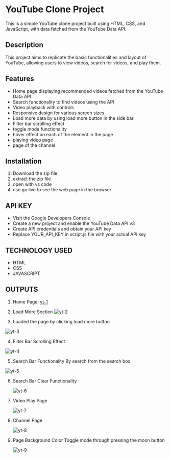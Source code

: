 # YouTube Clone Project

This is a simple YouTube clone project built using HTML, CSS, and JavaScript, with data fetched from the YouTube Data API.

## Description

This project aims to replicate the basic functionalities and layout of YouTube, allowing users to view videos, search for videos, and play them.

## Features

- Home page displaying recommended videos fetched from the YouTube Data API
- Search functionality to find videos using the API
- Video playback with controls
- Responsive design for various screen sizes
- Load more data by using load more button in the side bar
- Filter bar scrolling effect
- toggle mode functionality
- hover effect on each of the element in the page
- playing video page
- page of the channel

## Installation

1. Download the zip file.
2. extract the zip file
3. open with vs code
4. use go live to see the web page in the browser
## API KEY

- Visit the Google Developers Console
- Create a new project and enable the YouTube Data API v3
- Create API credentials and obtain your API key
- Replace YOUR_API_KEY in script.js file with your actual API key

## TECHNOLOGY USED

 - HTML
 - CSS
 - JAVASCRIPT

## OUTPUTS

1. Home Page!
 [yt-1](https://github.com/ManishGupta03/YouTube_Clone/assets/117648576/92280f9a-cc91-4438-9e2c-be7319a64f11)

2. Load More Section
 ![yt-2](https://github.com/ManishGupta03/YouTube_Clone/assets/117648576/ab02f390-e923-4112-af45-e6c93563fcf8)

3. Loaded the page by clicking load more button

![yt-3](https://github.com/ManishGupta03/YouTube_Clone/assets/117648576/72526613-fdcd-479d-b950-9fba5fde1e8a)

4. Filter Bar Scrolling Effect

![yt-4](https://github.com/ManishGupta03/YouTube_Clone/assets/117648576/c837a36d-d9cf-4930-a800-d92a022253a6)

5. Search Bar Functionality By search from the search box
 
 ![yt-5](https://github.com/ManishGupta03/YouTube_Clone/assets/117648576/7c2253cc-d0e6-4bac-96ff-8e0fab2b70da)


 6. Search Bar Clear Functionality

    ![yt-6](https://github.com/ManishGupta03/YouTube_Clone/assets/117648576/21a5cd12-2a81-4f26-89f4-fe476ee160ee)

 7. Video Play Page

    ![yt-7](https://github.com/ManishGupta03/YouTube_Clone/assets/117648576/3ba924f0-33bc-46e2-95bf-f234ef74cf87)


8. Channel Page

   ![yt-8](https://github.com/ManishGupta03/YouTube_Clone/assets/117648576/40fab9e7-7bd7-4ef9-a811-8b9ada8edc37)

9. Page Background Color Toggle mode through pressing the moon button

   ![yt-9](https://github.com/ManishGupta03/YouTube_Clone/assets/117648576/416688d1-e8c4-494e-88b2-4f5ed282ed41)



